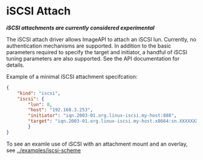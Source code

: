 # iSCSI Attach

***iSCSI attachments are currently considered experimental***

The iSCSI attach driver allows ImageAPI to attach an iSCSI lun.  Currently, no authentication mechanisms are supported. In addition to the basic parameters required to specify the target and initiator, a handful of iSCSI tuning parameters are also supported.  See the API documentation for details.

Example of a minimal iSCSI attachment specifcation:

```json
{
    "kind": "iscsi",
    "iscsi": {
        "lun": 0,
        "host": "192.168.3.253",
        "initiator": "iqn.2003-01.org.linux-iscsi.my-host:888",
        "target": "iqn.2003-01.org.linux-iscsi.my-host.x8664:sn.XXXXXXXXXXXX"
        }
}
```

To see an examle use of iSCSI with an attachment mount and an overlay, see [../examples/iscsi-scheme](../examples/iscsi-scheme.md)
